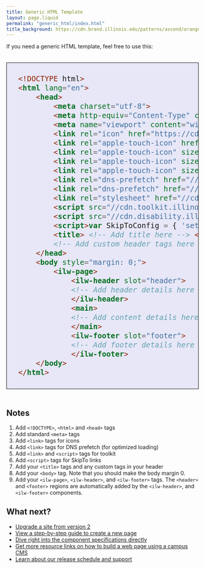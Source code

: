 ```yaml
---
title: Generic HTML Template
layout: page.liquid
permalink: "generic_html/index.html"
title_background: https://cdn.brand.illinois.edu/patterns/ascend/orange.svg
---
```

<style>
.template code {
    display: block;
    padding: 30px;
    background: #e7e7f7;
    margin: 20px 0;
    border: thin solid black;
    font-size: 1.2rem;
    overflow-wrap: break-word;
}
</style>

If you need a generic HTML template, feel free to use this:
<div class="template">

```html
<!DOCTYPE html> 
<html lang="en"> 
    <head> 
        <meta charset="utf-8">
        <meta http-equiv="Content-Type" content="text/html; charset=UTF-8"> 
        <meta name="viewport" content="width=device-width, initial-scale=1"> 
        <link rel="icon" href="https://cdn.brand.illinois.edu/favicon.ico"> 
        <link rel="apple-touch-icon" href="https://cdn.brand.illinois.edu/touch-icon-40x40.png">
        <link rel="apple-touch-icon" sizes="152x152" href="https://cdn.brand.illinois.edu/touch-icon-152x152.png">
        <link rel="apple-touch-icon" sizes="167x167" href="https://cdn.brand.illinois.edu/touch-icon-167x167.png">
        <link rel="apple-touch-icon" sizes="180x180" href="https://cdn.brand.illinois.edu/touch-icon-180x180.png">
        <link rel="dns-prefetch" href="//cdn.toolkit.illinois.edu"> 
        <link rel="dns-prefetch" href="//cdn.disability.illinois.edu"> 
        <link rel="stylesheet" href="//cdn.toolkit.illinois.edu/3/toolkit.css">
        <script src="//cdn.toolkit.illinois.edu/3/toolkit.js"></script>
        <script src="//cdn.disability.illinois.edu/skipto.min.js"></script>
        <script>var SkipToConfig = { 'settings': { 'skipTo': { colorTheme: 'illinois' } } };</script>
        <title> <!-- Add title here --> </title>
        <!-- Add custom header tags here --> 
    </head>
    <body style="margin: 0;">
        <ilw-page>
            <ilw-header slot="header">
            <!-- Add header details here -->
            </ilw-header>
            <main>
            <!-- Add content details here -->
            </main>
            <ilw-footer slot="footer">
            <!-- Add footer details here -->
            </ilw-footer>
    </body>
</html>
```

</div>

## Notes

1. Add `<!DOCTYPE>`, `<html>` and `<head>` tags
2. Add standard `<meta>` tags
3. Add `<link>` tags for icons
4. Add `<link>` tags for DNS prefetch (for optimized loading)
5. Add `<link>` and `<script>` tags for toolkit
6. Add `<script>` tags for SkipTo links
7. Add your `<title>` tags and any custom tags in your header
8. Add your `<body>` tag. Note that you should make the body margin 0. 
9. Add your `<ilw-page>`, `<ilw-header>`, and `<ilw-footer>` tags. The `<header>` and `<footer>` regions are automatically added by the `<ilw-header>`, and `<ilw-footer>` components.

## What next? 

* <a href="/upgrade/index.html">Upgrade a site from version 2</a>
* <a href="/create_page/index.html">View a step-by-step guide to create a new page</a>
* <a href="/components_toc/index.html">Dive right into the component specifications directly</a>
* <a href="/links/index.html">Get more resource links on how to build a web page using a campus CMS</a>
* <a href="/releases_support_lifecycle/index.html">Learn about our release schedule and support</a>
